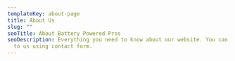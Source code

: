 ```yaml
---
templateKey: about-page
title: About Us
slug: ""
seoTitle: About Battery Powered Pros
seoDescription: Everything you need to know about our website. You can reach out
  to us using contact form.
---
```

